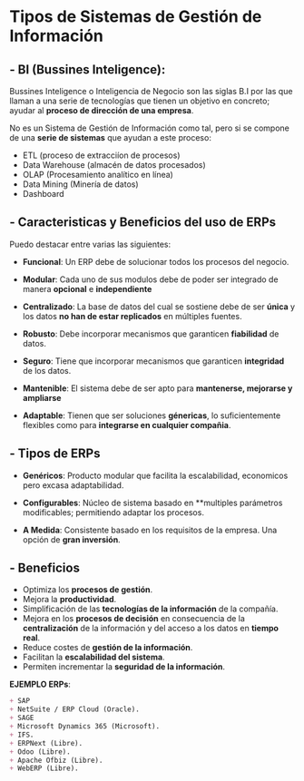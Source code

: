 #  **Tipos de Sistemas de Gestión de Información**

## - **BI (Bussines Inteligence):** 

Bussines Inteligence o Inteligencia de Negocio son las siglas B.I por las que llaman a una serie de tecnologías que tienen un objetivo en concreto; ayudar al **proceso de dirección de una empresa**.

No es un Sistema de Gestión de Información como tal, pero si se compone de una **serie de sistemas** que ayudan a este proceso:

+ ETL (proceso de extracciíon de procesos)
+ Data Warehouse (almacén de datos procesados)
+ OLAP (Procesamiento analítico en línea)
+ Data Mining (Minería de datos)
+ Dashboard

## - **Caracteristicas y Beneficios del uso de ERPs**

Puedo destacar entre varias las siguientes:

+ **Funcional**: Un ERP debe de solucionar todos los procesos del negocio.

+ **Modular**: Cada uno de sus modulos debe de poder ser integrado de manera **opcional** e **independiente**

+ **Centralizado**: La base de datos del cual se sostiene debe de ser **única** y los datos **no han de estar replicados** en múltiples fuentes.

+ **Robusto**: Debe incorporar mecanismos que garanticen **fiabilidad** de datos.

+ **Seguro**: Tiene que incorporar mecanismos que garanticen **integridad** de los datos.

+ **Mantenible**: El sistema debe de ser apto para **mantenerse, mejorarse y ampliarse**

+ **Adaptable**: Tienen que ser soluciones **génericas**, lo suficientemente flexibles como para **integrarse en cualquier compañia**.

## - **Tipos de ERPs**

+ **Genéricos**: Producto modular que facilita la escalabilidad, economicos pero excasa adaptabilidad.

+ **Configurables**: Núcleo de sistema basado en **multiples parámetros modificables; permitiendo adaptar los procesos.

+ **A Medida**: Consistente basado en los requisitos de la empresa. Una opción de **gran inversión**.

## - **Beneficios**

+ Optimiza los **procesos de gestión**.
+ Mejora la **productividad**.
+ Simplificación de las **tecnologías de la información** de la compañía.
+ Mejora en los **procesos de decisión** en consecuencia de la **centralización** de la información y del acceso a los datos en **tiempo real**.
+ Reduce costes de **gestión de la información**.
+ Facilitan la **escalabilidad del sistema**.
+ Permiten incrementar la **seguridad de la información**.

**EJEMPLO ERPs**:
```Markdown
+ SAP
+ NetSuite / ERP Cloud (Oracle).
+ SAGE
+ Microsoft Dynamics 365 (Microsoft).
+ IFS.
+ ERPNext (Libre).
+ Odoo (Libre).
+ Apache Ofbiz (Libre).
+ WebERP (Libre).
```